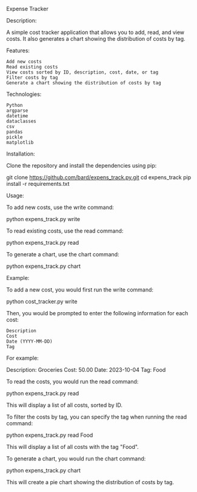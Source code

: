 Expense Tracker

Description:

A simple cost tracker application that allows you to add, read, and view costs. It also generates a chart showing the distribution of costs by tag.

Features:

    Add new costs
    Read existing costs
    View costs sorted by ID, description, cost, date, or tag
    Filter costs by tag
    Generate a chart showing the distribution of costs by tag

Technologies:

    Python
    argparse
    datetime
    dataclasses
    csv
    pandas
    pickle
    matplotlib

Installation:

Clone the repository and install the dependencies using pip:

git clone https://github.com/bard/expens_track.py.git
cd expens_track
pip install -r requirements.txt

Usage:

To add new costs, use the write command:

python expens_track.py write

To read existing costs, use the read command:

python expens_track.py read

To generate a chart, use the chart command:

python expens_track.py chart

Example:

To add a new cost, you would first run the write command:

python cost_tracker.py write

Then, you would be prompted to enter the following information for each cost:

    Description
    Cost
    Date (YYYY-MM-DD)
    Tag

For example:

Description: Groceries
Cost: 50.00
Date: 2023-10-04
Tag: Food

To read the costs, you would run the read command:

python expens_track.py read

This will display a list of all costs, sorted by ID.

To filter the costs by tag, you can specify the tag when running the read command:

python expens_track.py read Food

This will display a list of all costs with the tag "Food".

To generate a chart, you would run the chart command:

python expens_track.py chart

This will create a pie chart showing the distribution of costs by tag.
